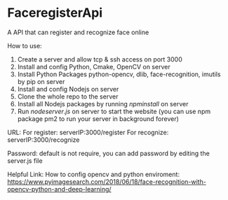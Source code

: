 # FaceregisterApi

A API that can register and recognize face online

How to use:
1. Create a server and allow tcp & ssh access on port 3000
2. Install and config Python, Cmake, OpenCV on server
3. Install Python Packages python-opencv, dlib, face-recognition, imutils by pip on server
4. Install and config Nodejs on server
5. Clone the whole repo to the server
6. Install all Nodejs packages by running $npm install$ on server
7. Run $node server.js$ on server to start the website (you can use npm package pm2 to run your server in background forever)

URL:
For register: serverIP:3000/register
For recognize: serverIP:3000/recognize

Password:
default is not require, you can add password by editing the server.js file

Helpful Link:
How to config opencv and python enviroment: https://www.pyimagesearch.com/2018/06/18/face-recognition-with-opencv-python-and-deep-learning/



